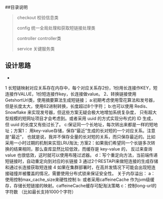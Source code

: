 ##目录说明
> checkout
>校验信息类
>
> config
>统一全局处理和获取短链接处理类
>
>controller
>controller类
>
>service
>关键服务类
>
## 设计思路

-
1 长短链映射对应关系存在内存中，每个对应关系存2份，1份用长连接作KEY，短连接作VALUE，1份短连接作key，长连接做value。
2、转换链接使用GetshortUrl类，使用摘要算法生成短链接；
    a:初期考虑使用雪花算法和发号器，但是长度太大，使用62进制转换，长度超过8个字符；
    b:也可以使用 Redis、Snowflake 来实现发号器，但这些方案无疑会极大地增加系统复杂度，
    只有超大型规模的短网址项目才会考虑到。或者采用 uuid 的方式实现分布式的 ID 生成，
    但 uuid 的长度又有些过长了。
    c:保证同一个长地址，每次转出来都是一样的短地址；方案1：
    用key-value存储，保存“最近”生成的长对短的一个对应关系。注意是“最近”，
    也就是说，我并不保存全量的长对短的关系，而只保存最近的。比如采用一小时过期的机制来实现LRU淘汰;
    方案2：如果我们希望同一个长链多次转换的结果相同，那么查库显然比较低效，而缓存是 key-value 的，
    反过来查询 value 也很低效，这时就可以使用布隆过滤器。
    d：写个重定向方法，当前端传递短链接时，自动重定向到对应的长链接
3 通过2个RESTAPI来做短连接的生成存储和通过长连接获取短连接
4 如果在集群部署时，在高并发情况下可能会出现短连接碰撞并被覆盖的情况，需要使用分布式锁来保证安全性。
关于内存溢出：
	a：使用控制max_cache_size来硬性控制
	b: 或者采用caffeineCache 作为jvm级缓存，存储长短链接的映射。caffeineCache缓存可配淘汰策略
	c：控制long-url的字符数 （比如最长支持1000个字符）
